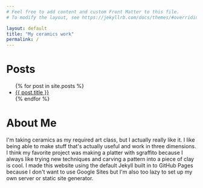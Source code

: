 ```yaml
---
# Feel free to add content and custom Front Matter to this file.
# To modify the layout, see https://jekyllrb.com/docs/themes/#overriding-theme-defaults

layout: default
title: "My ceramics work"
permalink: /
---
```


# Posts

<ul>
    {% for post in site.posts %}
        <li>
            <a href="{{site.baseurl}}{{ post.url }}">{{ post.title }}</a>
        </li>
    {% endfor %}
</ul>

# About Me

I'm taking ceramics as my required art class, but I actually really like it. I like being able to make stuff that's actually useful and work in three dimensions. I think my favorite project was making a platter with sgraffito because I always like trying new techniques and carving a pattern into a piece of clay is cool. I made this website using the default Jekyll built in to GitHub Pages because I don't want to use Google Sites but I'm also too lazy to set up my own server or static site generator.
